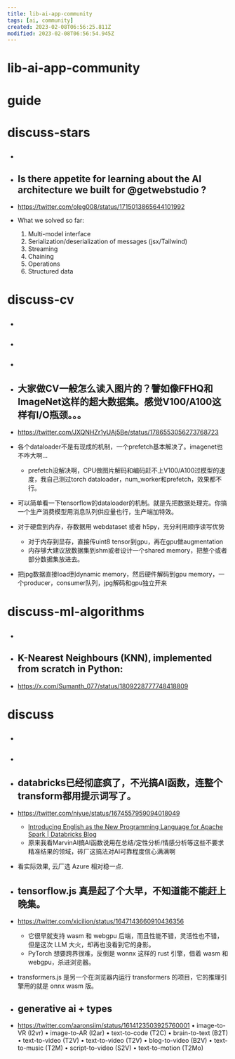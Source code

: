 ```yaml
---
title: lib-ai-app-community
tags: [ai, community]
created: 2023-02-08T06:56:25.811Z
modified: 2023-02-08T06:56:54.945Z
---
```


# lib-ai-app-community

# guide

# discuss-stars
- ## 

- ## Is there appetite for learning about the AI architecture we built for @getwebstudio ?
- https://twitter.com/oleg008/status/1715013865644101992
- What we solved so far:
  1. Multi-model interface
  2. Serialization/deserialization of messages (jsx/Tailwind)
  3. Streaming
  4. Chaining
  5. Operations
  6. Structured data

# discuss-cv
- ## 

- ## 

- ## 

- ## 大家做CV一般怎么读入图片的？譬如像FFHQ和ImageNet这样的超大数据集。感觉V100/A100这样有I/O瓶颈。。。
- https://twitter.com/JXQNHZr1yUAj5Be/status/1786553056273768723
- 各个dataloader不是有现成的机制，一个prefetch基本解决了。imagenet也不咋大啊…
  - prefetch没解决啊，CPU做图片解码和编码赶不上V100/A100过模型的速度，我自己测过torch dataloader，num_worker和prefetch，效果都不行。
- 可以简单看一下tensorflow的dataloader的机制。就是先把数据处理完。你搞一个生产消费模型用消息队列供应量也行，生产端加特效。

- 对于硬盘到内存，存数据用 webdataset 或者 h5py，充分利用顺序读写优势
  - 对于内存到显存，直接传uint8 tensor到gpu，再在gpu做augmentation
  - 内存够大建议放数据集到shm或者设计一个shared memory，把整个或者部分数据集放进去。

- 把jpg数据直接load到dynamic memory，然后硬件解码到gpu memory，一个producer，consumer队列，jpg解码和gpu独立开来
# discuss-ml-algorithms
- ## 

- ## K-Nearest Neighbours (KNN), implemented from scratch in Python:
- https://x.com/Sumanth_077/status/1809228777748418809

# discuss
- ## 

- ## 

- ## databricks已经彻底疯了，不光搞AI函数，连整个transform都用提示词写了。
- https://twitter.com/niyue/status/1674557959094018049
  - [Introducing English as the New Programming Language for Apache Spark | Databricks Blog](https://www.databricks.com/blog/introducing-english-new-programming-language-apache-spark)
  - 原来我看MarvinAI搞AI函数说用在总结/定性分析/情感分析等这些不要求精准结果的领域，砖厂这搞法对AI可靠程度信心满满啊
- 看实际效果, 云厂选 Azure 相对稳一点.

- ## tensorflow.js 真是起了个大早，不知道能不能赶上晚集。
- https://twitter.com/xicilion/status/1647143660910436356
  - 它很早就支持 wasm 和 webgpu 后端，而且性能不错，灵活性也不错，但是这次 LLM 大火，却再也没看到它的身影。
  - PyTorch 想要跨界很难，反倒是 wonnx 这样的 rust 引擎，借着 wasm 和 webgpu，杀进浏览器。
- transformers.js 是另一个在浏览器内运行 transformers 的项目，它的推理引擎用的就是 onnx wasm 版。

- ## generative ai + types
- https://twitter.com/aaronsiim/status/1614123503925760001
• image-to-VR (I2vr)
• image-to-AR (I2ar)
• text-to-code (T2C)
• brain-to-text (B2T)
• text-to-video (T2V)
• text-to-video (T2V)
• blog-to-video (B2V)
• text-to-music (T2M)
• script-to-video (S2V)
• text-to-motion (T2Mo)
